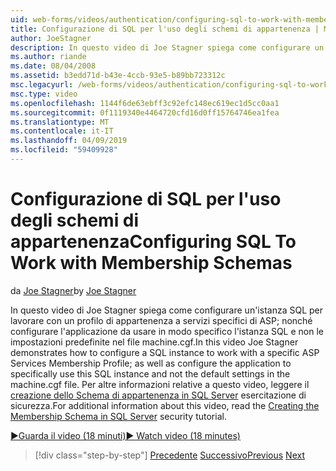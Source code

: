 ```yaml
---
uid: web-forms/videos/authentication/configuring-sql-to-work-with-membership-schemas
title: Configurazione di SQL per l'uso degli schemi di appartenenza | Microsoft Docs
author: JoeStagner
description: In questo video di Joe Stagner spiega come configurare un'istanza SQL per lavorare con un profilo di appartenenza a servizi specifici di ASP; nonché configurare UT...
ms.author: riande
ms.date: 08/04/2008
ms.assetid: b3edd71d-b43e-4ccb-93e5-b89bb723312c
msc.legacyurl: /web-forms/videos/authentication/configuring-sql-to-work-with-membership-schemas
msc.type: video
ms.openlocfilehash: 1144f6de63ebff3c92efc148ec619ec1d5cc0aa1
ms.sourcegitcommit: 0f1119340e4464720cfd16d0ff15764746ea1fea
ms.translationtype: MT
ms.contentlocale: it-IT
ms.lasthandoff: 04/09/2019
ms.locfileid: "59409928"
---
```

# <a name="configuring-sql-to-work-with-membership-schemas"></a><span data-ttu-id="3d27e-103">Configurazione di SQL per l'uso degli schemi di appartenenza</span><span class="sxs-lookup"><span data-stu-id="3d27e-103">Configuring SQL To Work with Membership Schemas</span></span>

<span data-ttu-id="3d27e-104">da [Joe Stagner](https://github.com/JoeStagner)</span><span class="sxs-lookup"><span data-stu-id="3d27e-104">by [Joe Stagner](https://github.com/JoeStagner)</span></span>

<span data-ttu-id="3d27e-105">In questo video di Joe Stagner spiega come configurare un'istanza SQL per lavorare con un profilo di appartenenza a servizi specifici di ASP; nonché configurare l'applicazione da usare in modo specifico l'istanza SQL e non le impostazioni predefinite nel file machine.cgf.</span><span class="sxs-lookup"><span data-stu-id="3d27e-105">In this video Joe Stagner demonstrates how to configure a SQL instance to work with a specific ASP Services Membership Profile; as well as configure the application to specifically use this SQL instance and not the default settings in the machine.cgf file.</span></span> <span data-ttu-id="3d27e-106">Per altre informazioni relative a questo video, leggere il [creazione dello Schema di appartenenza in SQL Server](../../overview/older-versions-security/membership/creating-the-membership-schema-in-sql-server-vb.md) esercitazione di sicurezza.</span><span class="sxs-lookup"><span data-stu-id="3d27e-106">For additional information about this video, read the [Creating the Membership Schema in SQL Server](../../overview/older-versions-security/membership/creating-the-membership-schema-in-sql-server-vb.md) security tutorial.</span></span>

[<span data-ttu-id="3d27e-107">&#9654;Guarda il video (18 minuti)</span><span class="sxs-lookup"><span data-stu-id="3d27e-107">&#9654; Watch video (18 minutes)</span></span>](https://channel9.msdn.com/Blogs/ASP-NET-Site-Videos/configuring-sql-to-work-with-membership-schemas)

> [!div class="step-by-step"]
> <span data-ttu-id="3d27e-108">[Precedente](understanding-aspnet-memberships.md)
> [Successivo](changing-membership-settings-in-the-default-membership-schema.md)</span><span class="sxs-lookup"><span data-stu-id="3d27e-108">[Previous](understanding-aspnet-memberships.md)
[Next](changing-membership-settings-in-the-default-membership-schema.md)</span></span>
